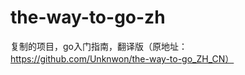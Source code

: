 the-way-to-go-zh
================

复制的项目，go入门指南，翻译版（原地址：https://github.com/Unknwon/the-way-to-go_ZH_CN）
